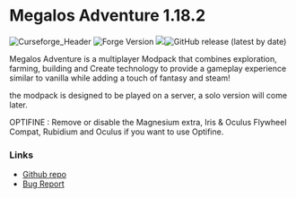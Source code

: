 # Megalos Adventure 1.18.2
![Curseforge_Header](https://user-images.githubusercontent.com/52352139/235478928-f441b39d-ef3a-42db-bef7-eff0f7cd82c5.png)
![Forge Version](https://img.shields.io/badge/Forge%20Version-40.2.2-orange) ![](https://img.shields.io/badge/RAM%20MIN-6Go-green)![GitHub release (latest by date)](https://img.shields.io/github/v/release/Megalos-Corp/Megalos-Adventure?label=Version)

Megalos Adventure is a multiplayer Modpack that combines exploration, farming, building and Create technology to provide a gameplay experience similar to vanilla while adding a touch of fantasy and steam!

the modpack is designed to be played on a server, a solo version will come later.

OPTIFINE : Remove or disable the Magnesium extra, Iris & Oculus Flywheel Compat, Rubidium and Oculus if you want to use Optifine.

### Links 

- [Github repo](https://github.com/Megalos-Corp/Megalos-Adventure)
- [Bug Report](https://github.com/Megalos-Corp/Megalos-Adventure/issues)

